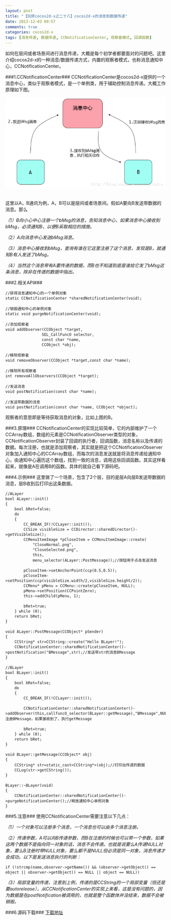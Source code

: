 ```yaml
---
layout: post
title: "【玩转cocos2d-x之二十八】cocos2d-x的消息和数据传递"
date: 2013-12-03 09:57
comments: true
categories: cocos2d-x
tags: [消息传递, 数据传递, CCNotificationCenter, 观察者模式, 回调函数]
---
```

如何在层间或者场景间进行消息传递，大概是每个初学者都要面对的问题吧。这里介绍cocos2d-x的一种消息/数据传递方式，内置的观察者模式，也称消息通知中心，CCNotificationCenter。

###1.CCNotificationCenter###
CCNotificationCenter是cocos2d-x提供的一个消息中心，类似于观察者模式，是一个单例类，用于辅助控制消息传递。大概工作原理如下图。

<!-- more -->

<div align="center"><img src="/images/Blog/Play_cocos2dx_28/1.jpg" alt="" border="0" title="CCNotificationCenter" /><br></br></div>

这里以A，B通讯为例，A，B可以是层间或者场景间。假如A要向B发送带数据的消息。那么

*（1）B向小心中心注册一个bMsg的消息，告知消息中心，如果消息中心接收到bMsg，必须通知B，以便B采取相应的措施。*

*（2）A向消息中心发送bMsg消息。*

*（3）消息中心接收到bMsg，查询有谁在它这里注册了这个消息，发现是B，就通知B有人发送了bMsg。*

*（4）当然这个消息带有A要传递的数据，而B也不知道到底是谁给它发了bMsg这条消息，除非在传递的数据中指出。*

###2.相关API###

	//获得消息通知中心的一个单例对象  
	static CCNotificationCenter *sharedNotificationCenter(void);  
  
	//销毁通知中心的单例对象  
	static void purgeNotificationCenter(void);  
  
	//添加观察者  
	void addObserver(CCObject *target,   
                 	SEL_CallFuncO selector,  
                 	const char *name,  
                 	CCObject *obj);  
  
    //移除观察者  
    void removeObserver(CCObject *target,const char *name);  
      
    //移除所有观察者  
    int removeAllObservers(CCObject *target);  
      
    //发送消息  
    void postNotification(const char *name);  
      
    //发送带数据的消息  
    void postNotification(const char *name, CCObject *object);  

观察者的意思即是等待获取消息的对象，比如上图的B。

###3.原理###
CCNotificationCenter的实现比较简单，它的内部维护了一个CCArray数组，数组的元素是CCNotificationObserver类型的对象，CCNotificationObserver封装了回调的执行者，回调函数，消息名称以及传递的数据。每次注册，也就是添加观察者，其实就是把这个CCNotificationObserver对象加入通知中心的CCArray数组，而每次的消息发送就是将消息传递给通知中心，由通知中心遍历这个数组，找到一致的消息，调用这些回调函数。其实这样看起来，就像是A在调用B的函数。具体的就自己看下源码吧。

###4.示例###
这里做了一个场景，包含了2个层，目的是层A向层B发送带数据的消息，层B收到后打印出这条数据。

	//ALayer  
	bool ALayer::init()  
	{  
    	bool bRet=false;  
    	do   
    	{  
        	CC_BREAK_IF(!CCLayer::init());  
        	CCSize visibleSize = CCDirector::sharedDirector()->getVisibleSize();  
        	CCMenuItemImage *pCloseItem = CCMenuItemImage::create(  
            	"CloseNormal.png",  
            	"CloseSelected.png",  
            	this,  
            	menu_selector(ALayer::PostMessage));//按钮用于点击发送消息  
  
        	pCloseItem->setAnchorPoint(ccp(0.5,0.5));  
        	pCloseItem->setPosition(ccp(visibleSize.width/2,visibleSize.height/2));  
        	CCMenu* pMenu = CCMenu::create(pCloseItem, NULL);  
        	pMenu->setPosition(CCPointZero);  
        	this->addChild(pMenu, 1);  
  
        	bRet=true;  
    	} while (0);  
    	return bRet;  
	}  
  
	void ALayer::PostMessage(CCObject* pSender)  
	{  
    	CCString* str=CCString::create("Hello BLayer!");  
    	CCNotificationCenter::sharedNotificationCenter()->postNotification("BMessage",str);//发送带str的消息BMessage  
	}  
  
	//BLayer  
	bool BLayer::init()  
	{  
    	bool bRet=false;  
    	do   
    	{  
        	CC_BREAK_IF(!CCLayer::init());  
          
        	CCNotificationCenter::sharedNotificationCenter()->addObserver(this,callfuncO_selector(BLayer::getMessage),"BMessage",NULL);//注册BMessage，如果接收到了，执行getMessage  
  
        	bRet=true;  
    	} while (0);  
    	return bRet;  
	}  
  
	void BLayer::getMessage(CCObject* obj)  
	{  
    	CCString* str=static_cast<CCString*>(obj);//打印出传递的数据  
    	CCLog(str->getCString());  
	}  
  
	BLayer::~BLayer(void)  
	{  
    	CCNotificationCenter::sharedNotificationCenter()->purgeNotificationCenter();//释放通知中心单例对象  
	}  

###5.注意###
使用CCNotificationCenter需要注意以下几点：

*（1）一个对象可以注册多个消息，一个消息也可以由多个消息注册。*

*（2）传递参数，A可以向B传递参数，而B在注册的时候也可以带一个参数，如果这两个数据不是指向同一对象的话，消息不会传递。也就是说要么A传递NULL对象，要么B注册时带NULL对象，要么都不是NULL但必须是同一对象，消息传递才会成功。以下是发送消息执行的判断：*

	if (!strcmp(name,observer->getName()) && (observer->getObject() == object || observer->getObject() == NULL || object == NULL))  
*（3）局部变量的传递，注意到上例，传递的是CCString的一个局部变量（但还是要autorelease），从CCNotificationCenter的实现上来看，这是没有问题的，因为数据是在postNotification被调用的，也就是整个函数体并没结束，数据不会被销毁。*

###6.源码下载###
[下载地址](http://download.csdn.net/detail/jackyvincefu/6647453)
